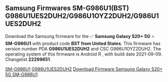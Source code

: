 <h2>Samsung Firmwares SM-G986U1(BST) G986U1UES2DUH2/G986U1OYZ2DUH2/G986U1UES2DUH2</h2>
Download the Samsung firmware for the ✅ <strong>Samsung Galaxy S20+ 5G </strong> ⭐ <strong>SM-G986U1</strong> with product code <strong>BST</strong> <strong> from United States</strong>. This firmware has version number PDA <strong>G986U1UES2DUH2</strong> and CSC G986U1OYZ2DUH2. The operating system of this firmware is Android R , with build date 2021-09-09. Changelist <strong>22299651</strong>.


[SM-G986U1](https://samfirm.shop/samsung/model/SM-G986U1)
[G986U1UES2DUH2](https://samfirm.shop/samsung/pda/G986U1UES2DUH2)
[Download Firmware Samsung Galaxy S20+ 5G SM-G986U1](https://samfirm.shop/samsung/firmware/454336)
